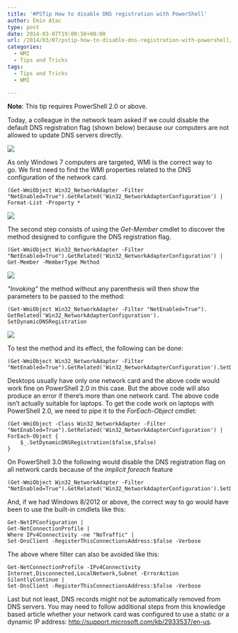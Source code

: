 ```yaml
---
title: '#PSTip How to disable DNS registration with PowerShell'
author: Emin Atac
type: post
date: 2014-03-07T19:00:58+00:00
url: /2014/03/07/pstip-how-to-disable-dns-registration-with-powershell/
categories:
  - WMI
  - Tips and Tricks
tags:
  - Tips and Tricks
  - WMI

---
```

**Note**: This tip requires PowerShell 2.0 or above.

Today, a colleague in the network team asked if we could disable the default DNS registration flag (shown below) because our computers are not allowed to update DNS servers directly.

![](/images/image0011.png)

As only Windows 7 computers are targeted, WMI is the correct way to go. We first need to find the WMI properties related to the DNS configuration of the network card.

```
(Get-WmiObject Win32_NetworkAdapter -Filter "NetEnabled=True").GetRelated('Win32_NetworkAdapterConfiguration') |
Format-List -Property *
```

![](/images/image0012.png)

The second step consists of using the _Get-Member_ cmdlet to discover the method designed to configure the DNS registration flag.

```
(Get-WmiObject Win32_NetworkAdapter -Filter "NetEnabled=True").GetRelated('Win32_NetworkAdapterConfiguration') |
Get-Member -MemberType Method
```


![](/images/image0041.jpg)

_&#8220;Invoking&#8221;_ the method without any parenthesis will then show the parameters to be passed to the method:

```
(Get-WmiObject Win32_NetworkAdapter -Filter "NetEnabled=True").
GetRelated('Win32_NetworkAdapterConfiguration').
SetDynamicDNSRegistration
```


![](/images/image006.jpg)

To test the method and its effect, the following can be done:

```
(Get-WmiObject Win32_NetworkAdapter -Filter "NetEnabled=True").GetRelated('Win32_NetworkAdapterConfiguration').SetDynamicDNSRegistration($false,$false)
```


Desktops usually have only one network card and the above code would work fine on PowerShell 2.0 in this case. But the above code will also produce an error if there’s more than one network card. The above code isn&#8217;t actually suitable for laptops. To get the code work on laptops with PowerShell 2.0, we need to pipe it to the _ForEach-Object_ cmdlet:

```
(Get-WmiObject -Class Win32_NetworkAdapter -Filter "NetEnabled=True").GetRelated('Win32_NetworkAdapterConfiguration') | ForEach-Object {
    $_.SetDynamicDNSRegistration($false,$false)
}
```


On PowerShell 3.0 the following would disable the DNS registration flag on all network cards because of the _implicit foreach_ feature

```
(Get-WmiObject Win32_NetworkAdapter -Filter "NetEnabled=True").GetRelated('Win32_NetworkAdapterConfiguration').SetDynamicDNSRegistration($false,$false)
```


And, if we had Windows 8/2012 or above, the correct way to go would have been to use the built-in cmdlets like this:

```
Get-NetIPConfiguration |
Get-NetConnectionProfile |
Where IPv4Connectivity -ne "NoTraffic" |
Set-DnsClient -RegisterThisConnectionsAddress:$false -Verbose
```


The above where filter can also be avoided like this:

```
Get-NetConnectionProfile -IPv4Connectivity Internet,Disconnected,LocalNetwork,Subnet -ErrorAction SilentlyContinue |
Set-DnsClient -RegisterThisConnectionsAddress:$false -Verbose
```


Last but not least, DNS records might not be automatically removed from DNS servers. You may need to follow additional steps from this knowledge based article whether your network card was configured to use a static or a dynamic IP address: <http://support.microsoft.com/kb/2933537/en-us>.